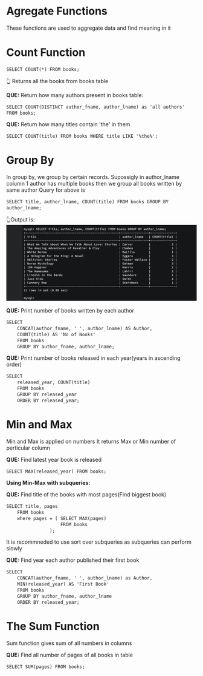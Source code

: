 # **Agregate Functions**

These functions are used to aggregate data and find meaning in it

# Count Function

```
SELECT COUNT(*) FROM books;
```

👆 Returns all the books from books table

**QUE:** Return how many authors present in books table:

```
SELECT COUNT(DISTINCT author_fname, author_lname) as 'all authors' FROM books;
```

**QUE:** Return how many titles contain 'the' in them

```
SELECT COUNT(title) FROM books WHERE title LIKE '%the%';
```

# Group By

In group by, we group by certain records.
Supossigly in author_lname column 1 author has multiple books then we group all books written by same author
Query for above is

```
SELECT title, author_lname, COUNT(title) FROM books GROUP BY author_lname;
```

👆Output is:
![output](./output1.png)

**QUE:** Print number of books written by each author

```
SELECT
    CONCAT(author_fname, ' ', author_lname) AS Author,
    COUNT(title) AS 'No of Nooks'
    FROM books
    GROUP BY author_fname, author_lname;
```

**QUE:** Print number of books released in each year(years in ascending order)

```
SELECT
    released_year, COUNT(title)
    FROM books
    GROUP BY released_year
    ORDER BY released_year;
```

# Min and Max

Min and Max is applied on numbers
It returns Max or Min number of perticular column

**QUE:** Find latest year book is released

```
SELECT MAX(released_year) FROM books;
```

**Using Min-Max with subqueries:**

**QUE:** Find title of the books with most pages(Find biggest book)

```
SELECT title, pages
    FROM books
    where pages = ( SELECT MAX(pages)
                    FROM books
                );
```

It is recommneded to use sort over subqueries as subqueries can perform slowly

**QUE:** Find year each author published their first book

```
SELECT
    CONCAT(author_fname, ' ', author_lname) as Author,
    MIN(released_year) AS 'First Book'
    FROM books
    GROUP BY author_fname, author_lname
    ORDER BY released_year;
```

# The Sum Function

Sum function gives sum of all numbers in columns

**QUE:** Find all number of pages of all books in table

```
SELECT SUM(pages) FROM books;
```
